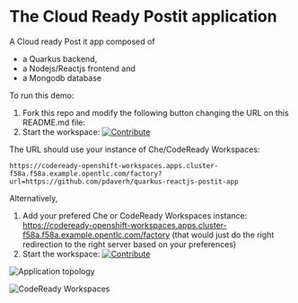 # The Cloud Ready Postit application
A Cloud ready Post it app composed of
- a Quarkus backend,
- a Nodejs/Reactjs frontend and
- a Mongodb database


To run this demo:
1. Fork this repo and modify the following button changing the URL on this README.md file:
2. Start the workspace: [![Contribute](factory-contribute.svg)](https://codeready-openshift-workspaces.apps.cluster-f58a.f58a.example.opentlc.com/factory?url=https://github.com/pdaverh/quarkus-reactjs-postit-app)

The URL should use your instance of Che/CodeReady Workspaces:

```
https://codeready-openshift-workspaces.apps.cluster-f58a.f58a.example.opentlc.com/factory?url=https://github.com/pdaverh/quarkus-reactjs-postit-app
```

Alternatively,
1. Add your prefered Che or CodeReady Workspaces instance: https://codeready-openshift-workspaces.apps.cluster-f58a.f58a.example.opentlc.com/factory (that would just do the right redirection to the right server based on your preferences)
2. Start the workspace: [![Contribute](factory-contribute.svg)](https://codeready-openshift-workspaces.apps.cluster-f58a.f58a.example.opentlc.com/factory?url=https://github.com/pdaverh/quarkus-reactjs-postit-app)

![Application topology](topology.png "Application Topology")

![CodeReady Workspaces](codeready-workspaces-preview.png "CodeReady Workspaces")
